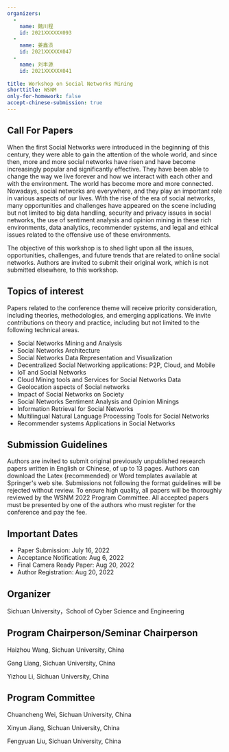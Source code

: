```yaml
---
organizers:
  -
    name: 魏川程
    id: 2021XXXXXX093
  -
    name: 姜鑫涢
    id: 2021XXXXXX047
  -
    name: 刘丰源
    id: 2021XXXXXX041
    
title: Workshop on Social Networks Mining
shorttitle: WSNM
only-for-homework: false
accept-chinese-submission: true
---
```


## Call For Papers

When the first Social Networks were introduced in the beginning of this century, they were able to gain the attention of the whole world, and since then, more and more social networks have risen and have become increasingly popular and significantly effective. They have been able to change the way we live forever and how we interact with each other and with the environment. The world has become more and more connected. Nowadays, social networks are everywhere, and they play an important role in various aspects of our lives. With the rise of the era of social networks, many opportunities and challenges have appeared on the scene including but not limited to big data handling, security and privacy issues in social networks, the use of sentiment analysis and opinion mining in these rich environments, data analytics, recommender systems, and legal and ethical issues related to the offensive use of these environments. 

The objective of this workshop is to shed light upon all the issues, opportunities, challenges, and future trends that are related to online social networks. Authors are invited to submit their original work, which is not submitted elsewhere, to this workshop.



## Topics of interest
Papers related to the conference theme will receive priority consideration, including theories, methodologies, and emerging applications. We invite contributions on theory and practice, including but not limited to the following technical areas.
- Social Networks Mining and Analysis
- Social Networks Architecture
- Social Networks Data Representation and Visualization
- Decentralized Social Networking applications: P2P, Cloud, and Mobile
- IoT and Social Networks
- Cloud Mining tools and Services for Social Networks Data
- Geolocation aspects of Social networks
- Impact of Social Networks on Society
- Social Networks Sentiment Analysis and Opinion Minings
- Information Retrieval for Social Networks
- Multilingual Natural Language Processing Tools for Social Networks
- Recommender systems Applications in Social Networks


## Submission Guidelines
Authors are invited to submit original previously unpublished research papers written in English or Chinese, of up to 13 pages. Authors can download the Latex (recommended) or Word templates available at Springer's web site. Submissions not following the format guidelines will be rejected without review. To ensure high quality, all papers will be thoroughly reviewed by the WSNM 2022 Program Committee. All accepted papers must be presented by one of the authors who must register for the conference and pay the fee. 

## Important Dates
- Paper Submission: July 16, 2022
- Acceptance Notification: Aug 6, 2022
- Final Camera Ready Paper: Aug 20, 2022
- Author Registration: Aug 20, 2022

## Organizer
Sichuan University，School of Cyber Science and Engineering

## Program Chairperson/Seminar Chairperson
Haizhou Wang, Sichuan University, China

Gang Liang, Sichuan University, China

Yizhou Li, Sichuan University, China

## Program Committee
Chuancheng Wei, Sichuan University, China

Xinyun Jiang, Sichuan University, China

Fengyuan Liu, Sichuan University, China